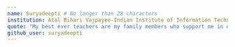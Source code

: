 ```yaml
---
name: Suryadeepti # No longer than 28 characters
institution: Atal Bihari Vajpayee-Indian Institute of Information Technology and Management 🚩 # no longer than 58 characters
quote: "My best ever teachers are my family members who support me in everything. My sisters who help me at every path of career. They just told me to do your work." # no longer than 100 characters, avoid using quotes(") to guarantee the format remains the same.
github_user: suryadeepti
---
```

